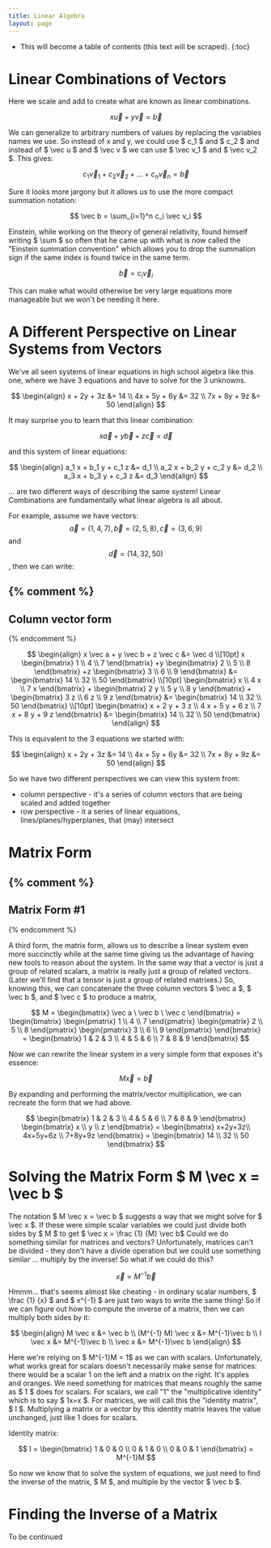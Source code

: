 ```yaml
---
title: Linear Algebra
layout: page
---
```


* This will become a table of contents (this text will be scraped).
{:toc}

# Linear Combinations of Vectors
Here we scale and add to create what are known as linear combinations.

$$
x \vec u + y \vec v= \vec b
$$

We can generalize to arbitrary numbers of values by replacing the variables names we use. So instead of x and y, we could use $ c_1 $ and $ c_2 $ and instead of $ \vec u $ and $ \vec v $ we can use $ \vec v_1 $ and $ \vec v_2 $. This gives:

$$
c_1 \vec v_1 + c_2 \vec v_2 + \ldots + c_n \vec v_n= \vec b
$$

Sure it looks more jargony but it allows us to use the more compact summation notation:

$$
\vec b = \sum_{i=1}^n c_i \vec v_i
$$

Einstein, while working on the theory of general relativity, found himself writing $ \sum $ so often that he came up with what is now called the "Einstein summation convention" which allows you to drop the summation sign if the same index is found twice in the same term.

$$
\vec b = c_i \vec v_i
$$

This can make what would otherwise be very large equations more manageable but we won't be needing it here.

# A Different Perspective on Linear Systems from Vectors

We've all seen systems of linear equations in high school algebra like this one, where we have 3 equations and have to solve for the 3 unknowns.

$$
\begin{align}
x + 2y + 3z &= 14 \\
4x + 5y + 6y &= 32 \\
7x + 8y + 9z &= 50
\end{align}
$$

It may surprise you to learn that this linear combination:

$$ x \vec a + y \vec b + z \vec c = \vec d $$

and this system of linear equations:

$$
\begin{align}
a_1 x + b_1 y + c_1 z &= d_1 \\
a_2 x + b_2 y + c_2 y &= d_2 \\
a_3 x + b_3 y + c_3 z &= d_3
\end{align}
$$

... are two different ways of describing the same system! Linear Combinations are fundamentally what linear algebra is all about.


For example, assume we have vectors: $$ \vec a = (1,4,7), \vec b = (2,5,8),
\vec c = (3,6,9) $$ and $$ \vec d = (14, 32, 50) $$, then we can write:

{% comment %} 
------------------------------------------------------------------------------
Column vector form
------------------------------------------------------------------------------
{% endcomment %}

$$
\begin{align}
x \vec a + y \vec b + z \vec c &= \vec d \\[10pt]
x
\begin{bmatrix}
1 \\
4 \\
7 
\end{bmatrix}
+y
\begin{bmatrix}
2 \\
5 \\
8
\end{bmatrix}
+z
\begin{bmatrix}
3 \\
6 \\
9
\end{bmatrix}
&=
\begin{bmatrix}
14 \\ 32 \\ 50
\end{bmatrix} \\[10pt]
\begin{bmatrix}
x \\
4 x \\
7 x 
\end{bmatrix}
+
\begin{bmatrix}
2 y \\
5 y \\
8 y
\end{bmatrix}
+
\begin{bmatrix}
3 z \\
6 z \\
9 z
\end{bmatrix}
&=
\begin{bmatrix}
14 \\ 32 \\ 50
\end{bmatrix} \\[10pt]
\begin{bmatrix}
x + 2 y + 3 z \\
4 x + 5 y + 6 z \\
7 x + 8 y + 9 z 
\end{bmatrix}
 &= 
\begin{bmatrix}
14 \\ 32 \\ 50
\end{bmatrix}
\end{align}
$$

This is equivalent to the 3 equations we started with:

$$
\begin{align}
x + 2y + 3z &= 14 \\
4x + 5y + 6y &= 32 \\
7x + 8y + 9z &= 50
\end{align}
$$

So we have two different perspectives we can view this system from:
* column perspective - it's a series of column vectors that are being scaled and added together
* row perspective - it a series of linear equations, lines/planes/hyperplanes, that (may) intersect

# Matrix Form

{% comment %}
------------------------------------------------------------------------------
Matrix Form #1
------------------------------------------------------------------------------
{% endcomment %}

A third form, the matrix form, allows us to describe a linear system even more succinctly while at the same time giving us the advantage of having new tools to reason about the system. In the same way that a vector is just a group of related scalars, a matrix is really just a group of related vectors. (Later we'll find that a tensor is just a group of related matrixes.) So, knowing this, we can concatenate the three column vectors $ \vec a $, $ \vec b $, and $ \vec c $ to produce a matrix,

$$
M
= \begin{bmatrix}
\vec a \ \vec b \ \vec c
\end{bmatrix}
= \begin{bmatrix}
\begin{pmatrix}
1 \\
4 \\
7
\end{pmatrix}
\begin{pmatrix}
2 \\
5 \\
8
\end{pmatrix}
\begin{pmatrix}
3 \\
6 \\
9
\end{pmatrix}
\end{bmatrix}
= \begin{bmatrix}
1 & 2 & 3 \\
4 & 5 & 6 \\
7 & 8 & 9
\end{bmatrix}
$$

Now we can rewrite the linear system in a very simple form that exposes it's essence:

$$
M \vec x = \vec b
$$

By expanding and performing the matrix/vector multiplication, we can recreate the form that we had above.

$$
\begin{bmatrix}
1 & 2 & 3 \\
4 & 5 & 6 \\
7 & 8 & 9
\end{bmatrix}
\begin{bmatrix}
x \\
y \\
z
\end{bmatrix}
= \begin{bmatrix}
x+2y+3z\\
4x+5y+6z \\
7+8y+9z
\end{bmatrix}
= \begin{bmatrix}
14 \\ 32 \\ 50
\end{bmatrix}
$$

# Solving the Matrix Form $ M \vec x = \vec b $
The notation $ M \vec x = \vec b $ suggests a way that we might solve for $ \vec x $. If these were simple scalar variables we could just divide both sides by $ M $ to get $ \vec x = \frac {1} {M} \vec b$ Could we do something similar for matrices and vectors? Unfortunately, matrices can't be divided - they don't have a divide operation but we could use something similar ... multiply by the inverse! So what if we could do this?

$$
\vec x = M^{-1} \vec b
$$

Hmmm... that's seems almost like cheating - in ordinary scalar numbers, $ \frac {1} {x} $ and $ x^{-1} $ are just two ways to write the same thing! So if we can figure out how to compute the inverse of a matrix, then we can multiply both sides by it:

$$
\begin{align}
M \vec x &= \vec b \\
(M^{-1} M) \vec x &= M^{-1}\vec b \\
I \vec x &= M^{-1}\vec b \\
\vec x &= M^{-1}\vec b
\end{align}
$$

Here we're relying on $ M^{-1}M = 1$ as we can with scalars. Unfortunately, what works great for scalars doesn't necessarily make sense for matrices: there would be a scalar 1 on the left and a matrix on the right. It's apples and oranges. We need something for matrices that means roughly the same as $ 1 $ does for scalars. For scalars, we call "1" the "multiplicative identity" which is to say $ 1x=x $. For matrices, we will call this the "identity matrix", $ I $. Multiplying a matrix or a vector by this identity matrix leaves the value unchanged, just like 1 does for scalars.

Identity matrix:

$$
I = 
\begin{bmatrix}
1 & 0 & 0 \\
0 & 1 & 0 \\
0 & 0 & 1
\end{bmatrix} 
= M^{-1}M
$$

So now we know that to solve the system of equations, we just need to find the inverse of the matrix, $ M $, and multiple by the vector $ \vec b $.

# Finding the Inverse of a Matrix

To be continued